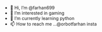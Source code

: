 - 👋 Hi, I’m @farhan699
- 👀 I’m interested in gaming 
- 🌱 I’m currently learning python
- 📫 How to reach me ...@orbotfarhan  insta

<!---
farhan699/farhan699 is a ✨ special ✨ repository because its `README.md` (this file) appears on your GitHub profile.
You can click the Preview link to take a look at your changes.
--->
